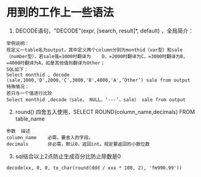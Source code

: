 # 用到的工作上一些语法

1. DECODE语句，"DECODE"(expr, [search, result]*, default) ，全局简介：
```
举例说明：
现定义一table名为output，其中定义两个column分别为monthid（var型）和sale（number型），若sale值=1000时翻译为	D，=2000时翻译为C，=3000时翻译为B，=4000时翻译为A，如是其他值则翻译为Other；
SQL如下：
Select monthid , decode (sale,1000,'D',2000,'C',3000,'B',4000,'A',’Other’) sale from output
特殊情况：
若只与一个值进行比较
Select monthid ,decode（sale， NULL，‘---’，sale） sale from output
```

2. round() 四舍五入使用，SELECT ROUND(column_name,decimals) FROM table_name
```
参数	描述
column_name    必需。要舍入的字段。
decimals       非必需，默认0，返回int。规定要返回的小数位数
```

3. sql结合以上2点防止生成百分比防止除数是0
```
decode(xx, 0, 0, to_char(round(ddd / xxx * 100, 2), 'fm990.99'))
```